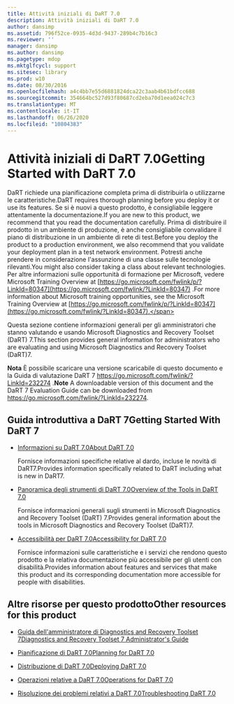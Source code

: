 ```yaml
---
title: Attività iniziali di DaRT 7.0
description: Attività iniziali di DaRT 7.0
author: dansimp
ms.assetid: 796f52ce-0935-4d3d-9437-289b4c7b16c3
ms.reviewer: ''
manager: dansimp
ms.author: dansimp
ms.pagetype: mdop
ms.mktglfcycl: support
ms.sitesec: library
ms.prod: w10
ms.date: 08/30/2016
ms.openlocfilehash: a4c4bb7e55d6881824dca22c3aab4b61bdfcc688
ms.sourcegitcommit: 354664bc527d93f80687cd2eba70d1eea024c7c3
ms.translationtype: MT
ms.contentlocale: it-IT
ms.lasthandoff: 06/26/2020
ms.locfileid: "10804383"
---
```

# <span data-ttu-id="fb18a-103">Attività iniziali di DaRT 7.0</span><span class="sxs-lookup"><span data-stu-id="fb18a-103">Getting Started with DaRT 7.0</span></span>


<span data-ttu-id="fb18a-104">DaRT richiede una pianificazione completa prima di distribuirla o utilizzarne le caratteristiche.</span><span class="sxs-lookup"><span data-stu-id="fb18a-104">DaRT requires thorough planning before you deploy it or use its features.</span></span> <span data-ttu-id="fb18a-105">Se si è nuovi a questo prodotto, è consigliabile leggere attentamente la documentazione.</span><span class="sxs-lookup"><span data-stu-id="fb18a-105">If you are new to this product, we recommend that you read the documentation carefully.</span></span> <span data-ttu-id="fb18a-106">Prima di distribuire il prodotto in un ambiente di produzione, è anche consigliabile convalidare il piano di distribuzione in un ambiente di rete di test.</span><span class="sxs-lookup"><span data-stu-id="fb18a-106">Before you deploy the product to a production environment, we also recommend that you validate your deployment plan in a test network environment.</span></span> <span data-ttu-id="fb18a-107">Potresti anche prendere in considerazione l'assunzione di una classe sulle tecnologie rilevanti.</span><span class="sxs-lookup"><span data-stu-id="fb18a-107">You might also consider taking a class about relevant technologies.</span></span> <span data-ttu-id="fb18a-108">Per altre informazioni sulle opportunità di formazione per Microsoft, vedere Microsoft Training Overview at [https://go.microsoft.com/fwlink/p/?LinkId=80347](https://go.microsoft.com/fwlink/?LinkId=80347) .</span><span class="sxs-lookup"><span data-stu-id="fb18a-108">For more information about Microsoft training opportunities, see the Microsoft Training Overview at [https://go.microsoft.com/fwlink/p/?LinkId=80347](https://go.microsoft.com/fwlink/?LinkId=80347).</span></span>

<span data-ttu-id="fb18a-109">Questa sezione contiene informazioni generali per gli amministratori che stanno valutando e usando Microsoft Diagnostics and Recovery Toolset (DaRT) 7.</span><span class="sxs-lookup"><span data-stu-id="fb18a-109">This section provides general information for administrators who are evaluating and using Microsoft Diagnostics and Recovery Toolset (DaRT)7.</span></span>

<span data-ttu-id="fb18a-110">**Nota**  È possibile scaricare una versione scaricabile di questo documento e la Guida di valutazione DaRT 7 <https://go.microsoft.com/fwlink/?LinkId=232274> .</span><span class="sxs-lookup"><span data-stu-id="fb18a-110">**Note** A downloadable version of this document and the DaRT 7 Evaluation Guide can be downloaded from <https://go.microsoft.com/fwlink/?LinkId=232274>.</span></span>

 

## <span data-ttu-id="fb18a-111">Guida introduttiva a DaRT 7</span><span class="sxs-lookup"><span data-stu-id="fb18a-111">Getting Started With DaRT 7</span></span>


-   [<span data-ttu-id="fb18a-112">Informazioni su DaRT 7.0</span><span class="sxs-lookup"><span data-stu-id="fb18a-112">About DaRT 7.0</span></span>](about-dart-70-new-ia.md)

    <span data-ttu-id="fb18a-113">Fornisce informazioni specifiche relative al dardo, incluse le novità di DaRT7.</span><span class="sxs-lookup"><span data-stu-id="fb18a-113">Provides information specifically related to DaRT including what is new in DaRT7.</span></span>

-   [<span data-ttu-id="fb18a-114">Panoramica degli strumenti di DaRT 7.0</span><span class="sxs-lookup"><span data-stu-id="fb18a-114">Overview of the Tools in DaRT 7.0</span></span>](overview-of-the-tools-in-dart-70-new-ia.md)

    <span data-ttu-id="fb18a-115">Fornisce informazioni generali sugli strumenti in Microsoft Diagnostics and Recovery Toolset (DaRT) 7.</span><span class="sxs-lookup"><span data-stu-id="fb18a-115">Provides general information about the tools in Microsoft Diagnostics and Recovery Toolset (DaRT)7.</span></span>

-   [<span data-ttu-id="fb18a-116">Accessibilità per DaRT 7.0</span><span class="sxs-lookup"><span data-stu-id="fb18a-116">Accessibility for DaRT 7.0</span></span>](accessibility-for-dart-70.md)

    <span data-ttu-id="fb18a-117">Fornisce informazioni sulle caratteristiche e i servizi che rendono questo prodotto e la relativa documentazione più accessibile per gli utenti con disabilità.</span><span class="sxs-lookup"><span data-stu-id="fb18a-117">Provides information about features and services that make this product and its corresponding documentation more accessible for people with disabilities.</span></span>

## <a href="" id="other-resources-for-this-product-"></a><span data-ttu-id="fb18a-118">Altre risorse per questo prodotto</span><span class="sxs-lookup"><span data-stu-id="fb18a-118">Other resources for this product</span></span>


-   [<span data-ttu-id="fb18a-119">Guida dell'amministratore di Diagnostics and Recovery Toolset 7</span><span class="sxs-lookup"><span data-stu-id="fb18a-119">Diagnostics and Recovery Toolset 7 Administrator's Guide</span></span>](index.md)

-   [<span data-ttu-id="fb18a-120">Pianificazione di DaRT 7.0</span><span class="sxs-lookup"><span data-stu-id="fb18a-120">Planning for DaRT 7.0</span></span>](planning-for-dart-70-new-ia.md)

-   [<span data-ttu-id="fb18a-121">Distribuzione di DaRT 7.0</span><span class="sxs-lookup"><span data-stu-id="fb18a-121">Deploying DaRT 7.0</span></span>](deploying-dart-70-new-ia.md)

-   [<span data-ttu-id="fb18a-122">Operazioni relative a DaRT 7.0</span><span class="sxs-lookup"><span data-stu-id="fb18a-122">Operations for DaRT 7.0</span></span>](operations-for-dart-70-new-ia.md)

-   [<span data-ttu-id="fb18a-123">Risoluzione dei problemi relativi a DaRT 7.0</span><span class="sxs-lookup"><span data-stu-id="fb18a-123">Troubleshooting DaRT 7.0</span></span>](troubleshooting-dart-70-new-ia.md)

 

 





